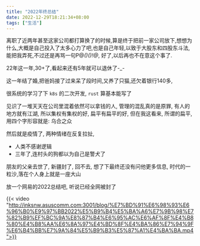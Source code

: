 ```yaml
---
title: "2022年终总结"
date: 2022-12-29T18:21:34+08:00
tags: ["生活"]
---
```


离职了近两年甚至这家公司都打算换了的时候,算是终于把前一家公司放下,想想为什么,大概是自己投入了太多心力了吧,也是自己年轻,以致于大股东和四股东斗法,能把我弄死,不过还是再骂一句P@*()$%_)!@#*$()!@*, 好了,以后再也不在意这个事了.

22年这一年,30+了,看起来还有5年就可以退休了-_-

这一年结了婚,把爸妈接了过来呆了段时间,又养了只猫,还欠着银行140多,

很系统的学习了下 `k8s` 的二次开发, `rust` 算基本能写了

见识了一堆天天在公司里混着依然可以拿钱的人, 管理的混乱真的是原罪, 有人的地方就有江湖, 所以集权有集权的好, 扁平有扁平的好, 但在我这看来, 所谓的扁平, 用四个字形容就是: 乌合之众 

然后就是疫情了, 两种情绪在反复拉扯,

- 人类不感谢逻辑 
- 三年了,连村头的狗都以为自己是警犬了

朋友的父亲去世了, 新疆封了, 回不去, 想了下最终还没有问他更多信息, 时代的一粒沙,落在个人身上就是一座大山

放一个网易的2022总结吧, 听说已经全网被封了

{{< video "http://inksnw.asuscomm.com:3001/blog/%E7%BD%91%E6%98%93%E6%96%B0%E9%97%BB2022%E5%B9%B4%E5%BA%A6%E7%9B%98%E7%82%B9%EF%BC%9A%E8%87%B4%E6%95%AC%E6%AF%8F%E4%B8%80%E4%B8%AA%E6%8A%97%E4%BD%8F%E4%BA%86%E7%94%9F%E6%B4%BB%E7%9A%84%E5%B9%B3%E5%87%A1%E4%BA%BA.mp4">}}

